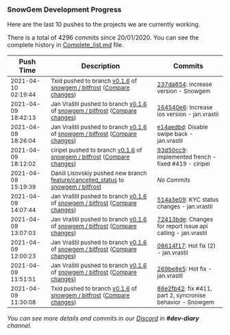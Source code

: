 
### SnowGem Development Progress

Here are the last 10 pushes to the projects we are currently working.

There is a total of 4296 commits since 20/01/2020. You can see the complete history in
 [Complete_list.md](Complete_list.md) file.

| Push Time | Description | Commits |
| --- | --- | --- |
| <sub>2021-04-10 02:19:44</sub> | <sub>Txid pushed to branch [v0\.1\.6](https://gitlab.com/snowgem/bitfrost/commits/v0.1.6) of [snowgem / bitfrost](https://gitlab.com/snowgem/bitfrost) ([Compare changes](https://gitlab.com/snowgem/bitfrost/compare/164540e6b72414338411ac941305c678e8d0689b...237da854bd3498df41e05e79528513e0e4bf1998))</sub> | <sub>[237da854](https://gitlab.com/snowgem/bitfrost/-/commit/237da854bd3498df41e05e79528513e0e4bf1998): increase version - Snowgem</sub> |
| <sub>2021-04-09 18:42:13</sub> | <sub>Jan Vraštil pushed to branch [v0\.1\.6](https://gitlab.com/snowgem/bitfrost/commits/v0.1.6) of [snowgem / bitfrost](https://gitlab.com/snowgem/bitfrost) ([Compare changes](https://gitlab.com/snowgem/bitfrost/compare/e14aedbd59c68617ae1f779bfabbf378a8c15cf6...164540e6b72414338411ac941305c678e8d0689b))</sub> | <sub>[164540e6](https://gitlab.com/snowgem/bitfrost/-/commit/164540e6b72414338411ac941305c678e8d0689b): Increase ios version - jan.vrastil</sub> |
| <sub>2021-04-09 18:26:04</sub> | <sub>Jan Vraštil pushed to branch [v0\.1\.6](https://gitlab.com/snowgem/bitfrost/commits/v0.1.6) of [snowgem / bitfrost](https://gitlab.com/snowgem/bitfrost) ([Compare changes](https://gitlab.com/snowgem/bitfrost/compare/93d50cc9e583340fa91a9d1f1f48ad4684fb725e...e14aedbd59c68617ae1f779bfabbf378a8c15cf6))</sub> | <sub>[e14aedbd](https://gitlab.com/snowgem/bitfrost/-/commit/e14aedbd59c68617ae1f779bfabbf378a8c15cf6): Disable swipe back - jan.vrastil</sub> |
| <sub>2021-04-09 18:12:02</sub> | <sub>ciripel pushed to branch [v0\.1\.6](https://gitlab.com/snowgem/bitfrost/commits/v0.1.6) of [snowgem / bitfrost](https://gitlab.com/snowgem/bitfrost) ([Compare changes](https://gitlab.com/snowgem/bitfrost/compare/514a3e09b827fc60b639e1d5ea5db3d0cffc4352...93d50cc9e583340fa91a9d1f1f48ad4684fb725e))</sub> | <sub>[93d50cc9](https://gitlab.com/snowgem/bitfrost/-/commit/93d50cc9e583340fa91a9d1f1f48ad4684fb725e): implemented french - fixed #419 - ciripel</sub> |
| <sub>2021-04-09 15:19:39</sub> | <sub>Daniil Lisovskiy pushed new branch [feature/cancelled\_status](https://gitlab.com/snowgem/bitfrost/commits/feature/cancelled_status) to [snowgem / bitfrost](https://gitlab.com/snowgem/bitfrost)</sub> | <sub>_No Commits_</sub> |
| <sub>2021-04-09 14:07:44</sub> | <sub>Jan Vraštil pushed to branch [v0\.1\.6](https://gitlab.com/snowgem/bitfrost/commits/v0.1.6) of [snowgem / bitfrost](https://gitlab.com/snowgem/bitfrost) ([Compare changes](https://gitlab.com/snowgem/bitfrost/compare/72413bde42e1edfb8186223e88ca97320f2f7199...514a3e09b827fc60b639e1d5ea5db3d0cffc4352))</sub> | <sub>[514a3e09](https://gitlab.com/snowgem/bitfrost/-/commit/514a3e09b827fc60b639e1d5ea5db3d0cffc4352): KYC status changes - jan.vrastil</sub> |
| <sub>2021-04-09 13:07:03</sub> | <sub>Jan Vraštil pushed to branch [v0\.1\.6](https://gitlab.com/snowgem/bitfrost/commits/v0.1.6) of [snowgem / bitfrost](https://gitlab.com/snowgem/bitfrost) ([Compare changes](https://gitlab.com/snowgem/bitfrost/compare/08614f177e53a2577a50486f24f69257d4809b28...72413bde42e1edfb8186223e88ca97320f2f7199))</sub> | <sub>[72413bde](https://gitlab.com/snowgem/bitfrost/-/commit/72413bde42e1edfb8186223e88ca97320f2f7199): Changes for report issue api calling - jan.vrastil</sub> |
| <sub>2021-04-09 12:00:23</sub> | <sub>Jan Vraštil pushed to branch [v0\.1\.6](https://gitlab.com/snowgem/bitfrost/commits/v0.1.6) of [snowgem / bitfrost](https://gitlab.com/snowgem/bitfrost) ([Compare changes](https://gitlab.com/snowgem/bitfrost/compare/269be8e5986ab8e42067432600e9736722917101...08614f177e53a2577a50486f24f69257d4809b28))</sub> | <sub>[08614f17](https://gitlab.com/snowgem/bitfrost/-/commit/08614f177e53a2577a50486f24f69257d4809b28): Hot fix (2) - jan.vrastil</sub> |
| <sub>2021-04-09 11:51:51</sub> | <sub>Jan Vraštil pushed to branch [v0\.1\.6](https://gitlab.com/snowgem/bitfrost/commits/v0.1.6) of [snowgem / bitfrost](https://gitlab.com/snowgem/bitfrost) ([Compare changes](https://gitlab.com/snowgem/bitfrost/compare/86e2fb42d63cd9589d379d9e0d361b12f206189d...269be8e5986ab8e42067432600e9736722917101))</sub> | <sub>[269be8e5](https://gitlab.com/snowgem/bitfrost/-/commit/269be8e5986ab8e42067432600e9736722917101): Hot fix - jan.vrastil</sub> |
| <sub>2021-04-09 11:30:08</sub> | <sub>Txid pushed to branch [v0\.1\.6](https://gitlab.com/snowgem/bitfrost/commits/v0.1.6) of [snowgem / bitfrost](https://gitlab.com/snowgem/bitfrost) ([Compare changes](https://gitlab.com/snowgem/bitfrost/compare/6b5593685d63a8416e4afa8fe798d975a2a410b6...86e2fb42d63cd9589d379d9e0d361b12f206189d))</sub> | <sub>[86e2fb42](https://gitlab.com/snowgem/bitfrost/-/commit/86e2fb42d63cd9589d379d9e0d361b12f206189d): fix #411, part 2, syncronise behavior - Snowgem</sub> |

_You can see more details and commits in our [Discord](https://discord.gg/zumGnbg) in **#dev-diary** channel._
